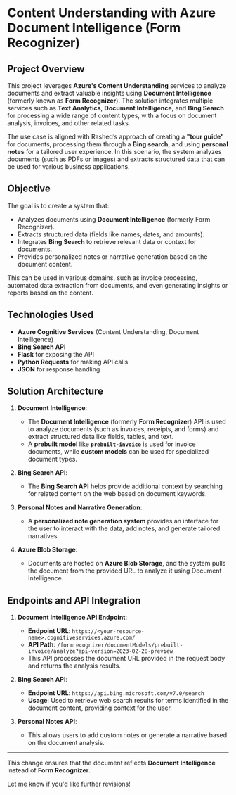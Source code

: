 # Content Understanding with Azure Document Intelligence (Form Recognizer)

## Project Overview

This project leverages **Azure's Content Understanding** services to analyze documents and extract valuable insights using **Document Intelligence** (formerly known as **Form Recognizer**). The solution integrates multiple services such as **Text Analytics**, **Document Intelligence**, and **Bing Search** for processing a wide range of content types, with a focus on document analysis, invoices, and other related tasks.

The use case is aligned with Rashed’s approach of creating a **"tour guide"** for documents, processing them through a **Bing search**, and using **personal notes** for a tailored user experience. In this scenario, the system analyzes documents (such as PDFs or images) and extracts structured data that can be used for various business applications.

## Objective

The goal is to create a system that:
- Analyzes documents using **Document Intelligence** (formerly Form Recognizer).
- Extracts structured data (fields like names, dates, and amounts).
- Integrates **Bing Search** to retrieve relevant data or context for documents.
- Provides personalized notes or narrative generation based on the document content.

This can be used in various domains, such as invoice processing, automated data extraction from documents, and even generating insights or reports based on the content.

## Technologies Used

- **Azure Cognitive Services** (Content Understanding, Document Intelligence)
- **Bing Search API**
- **Flask** for exposing the API
- **Python Requests** for making API calls
- **JSON** for response handling

## Solution Architecture

1. **Document Intelligence**:
   - The **Document Intelligence** (formerly **Form Recognizer**) API is used to analyze documents (such as invoices, receipts, and forms) and extract structured data like fields, tables, and text.
   - A **prebuilt model** like **`prebuilt-invoice`** is used for invoice documents, while **custom models** can be used for specialized document types.
   
2. **Bing Search API**:
   - The **Bing Search API** helps provide additional context by searching for related content on the web based on document keywords.
   
3. **Personal Notes and Narrative Generation**:
   - A **personalized note generation system** provides an interface for the user to interact with the data, add notes, and generate tailored narratives.
   
4. **Azure Blob Storage**:
   - Documents are hosted on **Azure Blob Storage**, and the system pulls the document from the provided URL to analyze it using Document Intelligence.

## Endpoints and API Integration

1. **Document Intelligence API Endpoint**:
   - **Endpoint URL**: `https://<your-resource-name>.cognitiveservices.azure.com/`
   - **API Path**: `/formrecognizer/documentModels/prebuilt-invoice/analyze?api-version=2023-02-28-preview`
   - This API processes the document URL provided in the request body and returns the analysis results.

2. **Bing Search API**:
   - **Endpoint URL**: `https://api.bing.microsoft.com/v7.0/search`
   - **Usage**: Used to retrieve web search results for terms identified in the document content, providing context for the user.

3. **Personal Notes API**:
   - This allows users to add custom notes or generate a narrative based on the document analysis.

---

This change ensures that the document reflects **Document Intelligence** instead of **Form Recognizer**.

Let me know if you'd like further revisions!
